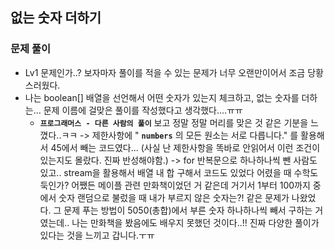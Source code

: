 ## 없는 숫자 더하기

### 문제 풀이
- Lv1 문제인가..? 보자마자 풀이를 적을 수 있는 문제가 너무 오랜만이어서 조금 당황스러웠다.
- 나는 boolean[] 배열을 선언해서 어떤 숫자가 있는지 체크하고, 없는 숫자를 더하는... 문제 이름에 걸맞은 풀이를 작성했다고 생각했다....ㅠㅠ
  - **`프로그래머스 - 다른 사람의 풀이`** 보고 정말 정말 머리를 맞은 것 같은 기분을 느꼈다..ㅋㅋ
    -> 제한사항에 " **`numbers`** 의 모든 원소는 서로 다릅니다." 를 활용해서 45에서 빼는 코드였다... (사실 난 제한사항을 똑바로 안읽어서 이런 조건이 있는지도 몰랐다. 진짜 반성해야함.)
    -> for 반복문으로 하나하나씩 뺀 사람도 있고.. stream을 활용해서 배열 내 합 구해서 코드도 있었다
    어렸을 때 수학도둑인가? 어쨌든 메이플 관련 만화책이었던 거 같은데 거기서 1부터 100까지 중에서 숫자 랜덤으로 불렀을 때 내가 부르지 않은 숫자는?! 같은 문제가 나왔었다. 그 문제 푸는 방법이 5050(총합)에서 부른 숫자 하나하나씩 빼서 구하는 거였는데.. 나는 만화책을 봤음에도 배우지 못했던 것이다..!! 진짜 다양한 풀이가 있다는 것을 느끼고 갑니다.ㅜㅠ